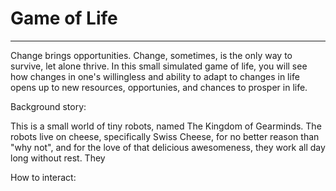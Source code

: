 # Game of Life
___________________________

Change brings opportunities. Change, sometimes, is the only way to survive, let alone thrive. In this small simulated game of life, you will see how changes in one's willingless and ability to adapt to changes in life opens up to new resources, opportunies, and chances to prosper in life.    


Background story: 

This is a small world of tiny robots, named The Kingdom of Gearminds. The robots live on cheese, specifically Swiss Cheese, for no better reason than "why not", and for the love of that delicious awesomeness, they work all day long without rest. They   

How to interact: 
